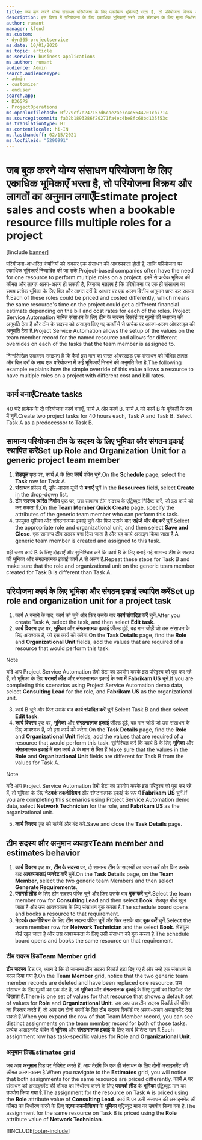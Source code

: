 ```yaml
---
title: जब बुक करने योग्य संसाधन परियोजना के लिए एकाधिक भूमिकाएँ भरता है, तो परियोजना विक्रय और लागतों का अनुमान लगाएँ
description: इस विषय में परियोजना के लिए एकाधिक भूमिकाएँ भरने वाले संसाधन के लिए मूल्य निर्धारण और लागत का समर्थन करने के लिए मूल्य निर्धारण आयामों का उपयोग करने के तरीके के बारे जानकारी दी गई है.
author: rumant
manager: kfend
ms.custom:
- dyn365-projectservice
ms.date: 10/01/2020
ms.topic: article
ms.service: business-applications
ms.author: rumant
audience: Admin
search.audienceType:
- admin
- customizer
- enduser
search.app:
- D365PS
- ProjectOperations
ms.openlocfilehash: 0f779cf7e247157d6cae2ae7c4c5644201cb7714
ms.sourcegitcommit: fa32b1893286f20271fa4ec4be8fc68bd135f53c
ms.translationtype: HT
ms.contentlocale: hi-IN
ms.lasthandoff: 02/15/2021
ms.locfileid: "5290991"
---
```

# <a name="estimate-project-sales-and-costs-when-a-bookable-resource-fills-multiple-roles-for-a-project"></a><span data-ttu-id="1a1fb-103">जब बुक करने योग्य संसाधन परियोजना के लिए एकाधिक भूमिकाएँ भरता है, तो परियोजना विक्रय और लागतों का अनुमान लगाएँ</span><span class="sxs-lookup"><span data-stu-id="1a1fb-103">Estimate project sales and costs when a bookable resource fills multiple roles for a project</span></span> 

[!include [banner](../includes/psa-now-project-operations.md)]

<span data-ttu-id="1a1fb-104">परियोजना-आधारित कंपनियों को अक्सर एक संसाधन की आवश्यकता होती है, ताकि परियोजना पर एकाधिक भूमिकाएँ निष्पादित की जा सकें.</span><span class="sxs-lookup"><span data-stu-id="1a1fb-104">Project-based companies often have the need for one resource to perform multiple roles on a project.</span></span> <span data-ttu-id="1a1fb-105">इनमें से प्रत्येक भूमिका की कीमत और लागत अलग-अलग हो सकती है, जिसका मतलब है कि परियोजना पर एक ही संसाधन का समय प्रत्येक भूमिका के लिए बिल और लागत दरों के आधार पर एक अलग वित्तीय अनुमान प्राप्त कर सकता है.</span><span class="sxs-lookup"><span data-stu-id="1a1fb-105">Each of these roles could be priced and costed differently, which means the same resource's time on the project could get a different financial estimate depending on the bill and cost rates for each of the roles.</span></span> <span data-ttu-id="1a1fb-106">Project Service Automation नामित संसाधन के लिए टीम के सदस्य रिकॉर्ड पर मूल्यों की स्थापना की अनुमति देता है और टीम के सदस्य को असाइन किए गए कार्यों में से प्रत्येक पर अलग-अलग ओवरराइड की अनुमति देता है.</span><span class="sxs-lookup"><span data-stu-id="1a1fb-106">Project Service Automation allows the setup of the values on the team member record for the named resource and allows for different overrides on each of the tasks that the team member is assigned to.</span></span>

<span data-ttu-id="1a1fb-107">निम्नलिखित उदाहरण समझता है कि कैसे इस मान का सरल ओवरराइड एक संसाधन को विभिन्न लागत और बिल दरों के साथ एक परियोजना में कई भूमिकाएँ निभाने की अनुमति देता है.</span><span class="sxs-lookup"><span data-stu-id="1a1fb-107">The following example  explains how the simple override of this value allows a resource to have multiple roles on a project with different cost and bill rates.</span></span>

## <a name="create-tasks"></a><span data-ttu-id="1a1fb-108">कार्य बनाएँ</span><span class="sxs-lookup"><span data-stu-id="1a1fb-108">Create tasks</span></span>
<span data-ttu-id="1a1fb-109">40 घंटे प्रत्येक के दो परियोजना कार्य बनाएँ, कार्य A और कार्य B. कार्य A को कार्य B के पूर्ववर्ती के रूप में चुनें.</span><span class="sxs-lookup"><span data-stu-id="1a1fb-109">Create two project tasks for 40 hours each, Task A and Task B. Select Task A as a predecessor to Task B.</span></span>

## <a name="set-up-role-and-organization-unit-for-a-generic-project-team-member"></a><span data-ttu-id="1a1fb-110">सामान्य परियोजना टीम के सदस्य के लिए भूमिका और संगठन इकाई स्थापित करें</span><span class="sxs-lookup"><span data-stu-id="1a1fb-110">Set up Role and Organization Unit for a generic project team member</span></span>

1. <span data-ttu-id="1a1fb-111">**शेड्यूल** पृष्ठ पर, कार्य A के लिए **कार्य** पंक्ति चुनें.</span><span class="sxs-lookup"><span data-stu-id="1a1fb-111">On the **Schedule** page, select the **Task** row for Task A.</span></span> 
2. <span data-ttu-id="1a1fb-112">**संसाधन** फ़ील्ड में, ड्रॉप-डाउन सूची से **बनाएँ** चुनें.</span><span class="sxs-lookup"><span data-stu-id="1a1fb-112">In the **Resources** field, select **Create** in the drop-down list.</span></span>
3. <span data-ttu-id="1a1fb-113">**टीम सदस्य त्वरित निर्माण** पृष्ठ पर, उस सामान्य टीम सदस्य के एट्रिब्यूट निर्दिष्ट करें, जो इस कार्य को कर सकता है.</span><span class="sxs-lookup"><span data-stu-id="1a1fb-113">On the **Team Member Quick Create** page, specify the attributes of the generic team member who can perform this task.</span></span>
4. <span data-ttu-id="1a1fb-114">उपयुक्त भूमिका और संगठनात्मक इकाई चुने और फिर उसके बाद **सहेजें और बंद करें** चुनें.</span><span class="sxs-lookup"><span data-stu-id="1a1fb-114">Select the appropriate role and organizational unit, and then select **Save and Close**.</span></span> <span data-ttu-id="1a1fb-115">एक सामान्य टीम सदस्य बना दिया जाता है और यह कार्य असाइन किया जाता है.</span><span class="sxs-lookup"><span data-stu-id="1a1fb-115">A generic team member is created and assigned to this task.</span></span> 

<span data-ttu-id="1a1fb-116">यही चरण कार्य B के लिए दोहराएँ और सुनिश्चित करें कि कार्य B के लिए बनाई गई सामान्य टीम के सदस्य की भूमिका और संगठनात्मक इकाई कार्य A से अलग है.</span><span class="sxs-lookup"><span data-stu-id="1a1fb-116">Repeat these steps for Task B and make sure that the role and organizational unit on the generic team member created for Task B is different than Task A.</span></span> 

## <a name="set-up-role-and-organization-unit-for-a-project-task"></a><span data-ttu-id="1a1fb-117">परियोजना कार्य के लिए भूमिका और संगठन इकाई स्थापित करें</span><span class="sxs-lookup"><span data-stu-id="1a1fb-117">Set up role and organization unit for a project task</span></span>

1. <span data-ttu-id="1a1fb-118">कार्य A बनाने के बाद, कार्य को चुनें और फिर उसके बाद **कार्य संपादित करें** चुनें.</span><span class="sxs-lookup"><span data-stu-id="1a1fb-118">After you create Task A, select the task, and then select **Edit task**.</span></span>
2. <span data-ttu-id="1a1fb-119">**कार्य विवरण** पृष्ठ पर, **भूमिका** और **संगठनात्मक इकाई** फ़ील्ड ढूंढें, वह मान जोड़ें जो उस संसाधन के लिए आवश्यक हैं, जो इस कार्य को करेगा.</span><span class="sxs-lookup"><span data-stu-id="1a1fb-119">On the **Task Details** page, find the **Role** and **Organizational Unit** fields, add the values that are required of a resource that would perform this task.</span></span> 

  > [!NOTE]
  > <span data-ttu-id="1a1fb-120">यदि आप Project Service Automation डेमो डेटा का उपयोग करके इस परिदृश्य को पूरा कर रहे हैं, तो भूमिका के लिए **परामर्श लीड** और संगठनात्मक इकाई के रूप में **Fabrikam US** चुनें.</span><span class="sxs-lookup"><span data-stu-id="1a1fb-120">If you are completing this scenarios using Project Service Automation demo data, select **Consulting Lead** for the role, and **Fabrikam US** as the organizational unit.</span></span>

3. <span data-ttu-id="1a1fb-121">कार्य B चुने और फिर उसके बाद **कार्य संपादित करें** चुनें.</span><span class="sxs-lookup"><span data-stu-id="1a1fb-121">Select Task B and then select **Edit task**.</span></span>
4. <span data-ttu-id="1a1fb-122">**कार्य विवरण** पृष्ठ पर, **भूमिका** और **संगठनात्मक इकाई** फ़ील्ड ढूंढें, वह मान जोड़ें जो उस संसाधन के लिए आवश्यक हैं, जो इस कार्य को करेगा.</span><span class="sxs-lookup"><span data-stu-id="1a1fb-122">On the **Task Details** page, find the **Role** and **Organizational Unit** fields, add the values that are required of a resource that would perform this task.</span></span> <span data-ttu-id="1a1fb-123">सुनिश्चित करें कि कार्य B के लिए **भूमिका** और **संगठनात्मक इकाई** में मान कार्य A के मान से भिन्न हैं.</span><span class="sxs-lookup"><span data-stu-id="1a1fb-123">Make sure that the values in the **Role** and **Organizational Unit** fields are different for Task B from the values for Task A.</span></span> 

  > [!NOTE]
  > <span data-ttu-id="1a1fb-124">यदि आप Project Service Automation डेमो डेटा का उपयोग करके इस परिदृश्य को पूरा कर रहे हैं, तो भूमिका के लिए **नेटवर्क तकनीशियन** और संगठनात्मक इकाई के रूप में **Fabrikam US** चुनें.</span><span class="sxs-lookup"><span data-stu-id="1a1fb-124">If you are completing this scenarios using Project Service Automation demo data, select **Network Technician** for the role, and **Fabrikam US** as the organizational unit.</span></span>

5. <span data-ttu-id="1a1fb-125">**कार्य विवरण** पृष्ठ को सहेजें और बंद करें.</span><span class="sxs-lookup"><span data-stu-id="1a1fb-125">Save and close the **Task Details** page.</span></span> 

## <a name="team-member-and-estimates-behavior"></a><span data-ttu-id="1a1fb-126">टीम सदस्य और अनुमान व्यवहार</span><span class="sxs-lookup"><span data-stu-id="1a1fb-126">Team member and estimates behavior</span></span> 

1. <span data-ttu-id="1a1fb-127">**कार्य विवरण** पृष्ठ पर, **टीम के सदस्य** पर, दो सामान्य टीम के सदस्यों का चयन करें और फिर उसके बाद **आवश्यकताएं जनरेट करें** चुनें.</span><span class="sxs-lookup"><span data-stu-id="1a1fb-127">On the **Task Details** page, on the **Team Member**, select the two generic team Members and then select **Generate Requirements**.</span></span> 
2. <span data-ttu-id="1a1fb-128">**परामर्श लीड** के लिए टीम सदस्य पंक्ति चुनें और फिर उसके बाद **बुक करें** चुनें.</span><span class="sxs-lookup"><span data-stu-id="1a1fb-128">Select the team member row for **Consulting Lead** and then select **Book**.</span></span> <span data-ttu-id="1a1fb-129">शेड्यूल बोर्ड खुल जाता है और उस आवश्यकता के लिए संसाधन बुक करता है.</span><span class="sxs-lookup"><span data-stu-id="1a1fb-129">The schedule board opens and books a resource to that requirement.</span></span>
3. <span data-ttu-id="1a1fb-130">**नेटवर्क तकनीशियन** के लिए टीम सदस्य पंक्ति चुनें और फिर उसके बाद **बुक करें** चुनें.</span><span class="sxs-lookup"><span data-stu-id="1a1fb-130">Select the team member row for **Network Technician** and the select **Book**.</span></span> <span data-ttu-id="1a1fb-131">शेड्यूल बोर्ड खुल जाता है और उस आवश्यकता के लिए उसी संसाधन को बुक करता है.</span><span class="sxs-lookup"><span data-stu-id="1a1fb-131">The schedule board opens and books the same resource on that requirement.</span></span>

### <a name="team-member-grid"></a><span data-ttu-id="1a1fb-132">टीम सदस्य ग्रिड</span><span class="sxs-lookup"><span data-stu-id="1a1fb-132">Team Member grid</span></span> 
<span data-ttu-id="1a1fb-133">**टीम सदस्य** ग्रिड पर, ध्यान दें कि दो सामान्य टीम सदस्य रिकॉर्ड हटा दिए गए हैं और उन्हें एक संसाधन से बदल दिया गया है.</span><span class="sxs-lookup"><span data-stu-id="1a1fb-133">On the **Team Member** grid, notice that the two generic team member records are deleted and have been replaced one resource.</span></span> <span data-ttu-id="1a1fb-134">उस संसाधन के लिए मूल्यों का एक सेट है, जो **भूमिका** और **संगठनात्मक इकाई** के लिए मूल्यों का डिफ़ॉल्ट सेट दिखाता है.</span><span class="sxs-lookup"><span data-stu-id="1a1fb-134">There is one set of values for that resource that shows a default set of values for **Role** and **Organizational Unit**.</span></span>
<span data-ttu-id="1a1fb-135">जब आप उस टीम सदस्य रिकॉर्ड की पंक्ति का विस्तार करते हैं, तो आप उन दोनों कार्यों के लिए टीम सदस्य रिकॉर्ड पर अलग-अलग असाइनमेंट देख सकते हैं.</span><span class="sxs-lookup"><span data-stu-id="1a1fb-135">When you expand the row of that Team Member record, you can see distinct assignments on the team member record for both of those tasks.</span></span> <span data-ttu-id="1a1fb-136">प्रत्येक असाइनमेंट पंक्ति में **भूमिका** और **संगठनात्मक इकाई** के लिए कार्य विशिष्ट मान हैं.</span><span class="sxs-lookup"><span data-stu-id="1a1fb-136">Each assignment row has task-specific values for **Role** and **Organizational Unit**.</span></span> 

### <a name="estimates-grid"></a><span data-ttu-id="1a1fb-137">अनुमान ग्रिड</span><span class="sxs-lookup"><span data-stu-id="1a1fb-137">Estimates grid</span></span> 
<span data-ttu-id="1a1fb-138">जब आप **अनुमान** ग्रिड पर नेविगेट करते हैं, आप देखेंगे कि एक ही संसाधन के लिए दोनों असाइनमेंट की कीमत अलग-अलग है.</span><span class="sxs-lookup"><span data-stu-id="1a1fb-138">When you navigate to the **Estimates** grid, you will notice that both assignments for the same resource are priced differently.</span></span>
<span data-ttu-id="1a1fb-139">कार्य A पर संसाधन की असाइनमेंट की कीमत का निर्धारण करने के लिए **परामर्श लीड** के **भूमिका** एट्रिब्यूट मान का उपयोग किया गया है.</span><span class="sxs-lookup"><span data-stu-id="1a1fb-139">The assignment for the resource on Task A is priced using the **Role** attribute value of **Consulting Lead**.</span></span> <span data-ttu-id="1a1fb-140">कार्य B पर उसी संसाधन की असाइनमेंट की कीमत का निर्धारण करने के लिए **नत्व्र्क तकनीशियन** के **भूमिका** एट्रिब्यूट मान का उपयोग किया गया है.</span><span class="sxs-lookup"><span data-stu-id="1a1fb-140">The assignment for the same resource on Task B is priced using the **Role** attribute value of **Network Technician**.</span></span>



[!INCLUDE[footer-include](../includes/footer-banner.md)]